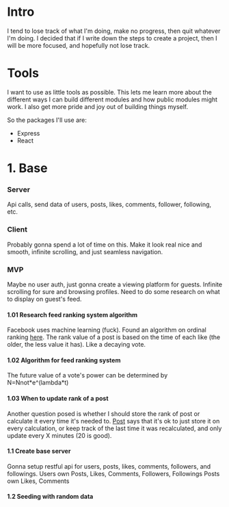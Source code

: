 # Intro
I tend to lose track of what I'm doing, make no progress, then quit whatever I'm doing.
I decided that if I write down the steps to create a project, then I will be more focused, and hopefully not lose track.

# Tools
I want to use as little tools as possible. This lets me learn more about the different ways I can build different modules and
how public modules might work. I also get more pride and joy out of building things myself.

So the packages I'll use are:
- Express
- React

# 1. Base
### Server
Api calls, send data of users, posts, likes, comments, follower, following, etc.
### Client
Probably gonna spend a lot of time on this. Make it look real nice and smooth, infinite scrolling, and just seamless navigation.
### MVP
Maybe no user auth, just gonna create a viewing platform for guests. Infinite scrolling for sure and browsing profiles.
Need to do some research on what to display on guest's feed.

#### 1.01 Research feed ranking system algorithm
Facebook uses machine learning (fuck).
Found an algorithm on ordinal ranking [here](https://datagenetics.com/blog/october32018/index.html).
The rank value of a post is based on the time of each like (the older, the less value it has). Like a decaying vote.

#### 1.02 Algorithm for feed ranking system
The future value of a vote's power can be determined by N=Nnot\*e^(lambda\*t)

#### 1.03 When to update rank of a post
Another question posed is whether I should store the rank of post or calculate it every time it's needed to.
[Post](https://stackoverflow.com/questions/12672349/how-can-i-store-post-rankings-that-change-with-time)
says that it's ok to just store it on every calculation, or keep track of the last time it was recalculated, and only update every X minutes (20 is good).


#### 1.1 Create base server
Gonna setup restful api for users, posts, likes, comments, followers, and followings.
Users own Posts, Likes, Comments, Followers, Followings
Posts own Likes, Comments

#### 1.2 Seeding with random data

